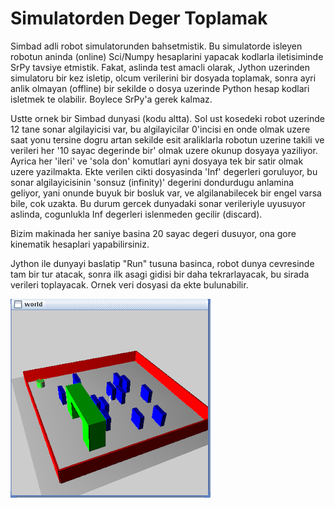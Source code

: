 # Simulatorden Deger Toplamak

Simbad adli robot simulatorunden bahsetmistik. Bu simulatorde isleyen
robotun aninda (online) Sci/Numpy hesaplarini yapacak kodlarla
iletisiminde SrPy tavsiye etmistik. Fakat, aslinda test amacli olarak,
Jython uzerinden simulatoru bir kez isletip, olcum verilerini bir
dosyada toplamak, sonra ayri anlik olmayan (offline) bir sekilde o
dosya uzerinde Python hesap kodlari isletmek te olabilir. Boylece
SrPy'a gerek kalmaz.

Ustte ornek bir Simbad dunyasi (kodu altta). Sol ust kosedeki robot
uzerinde 12 tane sonar algilayicisi var, bu algilayicilar 0'incisi en
onde olmak uzere saat yonu tersine dogru artan sekilde esit
araliklarla robotun uzerine takili ve verileri her '10 sayac degerinde
bir' olmak uzere okunup dosyaya yaziliyor. Ayrica her 'ileri' ve 'sola
don' komutlari ayni dosyaya tek bir satir olmak uzere yazilmakta. Ekte
verilen cikti dosyasinda 'Inf' degerleri goruluyor, bu sonar
algilayicisinin 'sonsuz (infinity)' degerini dondurdugu anlamina
geliyor, yani onunde buyuk bir bosluk var, ve algilanabilecek bir
engel varsa bile, cok uzakta. Bu durum gercek dunyadaki sonar
verileriyle uyusuyor aslinda, cogunlukla Inf degerleri islenmeden
gecilir (discard).

Bizim makinada her saniye basina 20 sayac degeri dusuyor, ona gore
kinematik hesaplari yapabilirsiniz.

Jython ile dunyayi baslatip "Run" tusuna basinca, robot dunya
cevresinde tam bir tur atacak, sonra ilk asagi gidisi bir daha
tekrarlayacak, bu sirada verileri toplayacak. Ornek veri dosyasi da
ekte bulunabilir.

![](complex-world.png)

